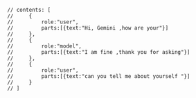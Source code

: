
        // contents: [
        //     {
        //         role:"user",
        //         parts:[{text:"Hi, Gemini ,how are your"}]
        //     },
        //     {
        //         role:"model",
        //         parts:[{text:"I am fine ,thank you for asking"}]
        //     },
        //     {
        //         role:"user",
        //         parts:[{text:"can you tell me about yourself "}]
        //     }
        // ]